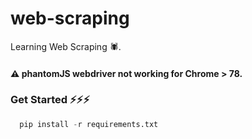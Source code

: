# web-scraping
Learning Web Scraping 🕷.

#### ⚠ phantomJS webdriver not working for Chrome > 78.

### Get Started ⚡⚡⚡
```python
  pip install -r requirements.txt
```

